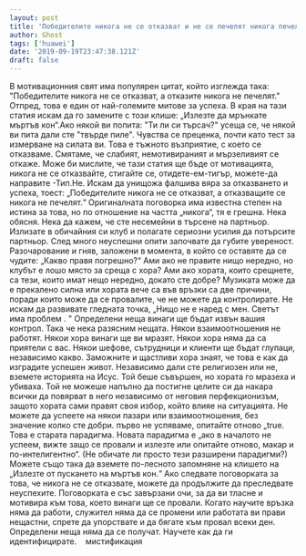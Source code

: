 ```yaml
---
layout: post
title: 'Победителите никога не се отказват и не се печелят никога печелят - най-големият мит за успеха'
author: Ghost
tags: ['huawei']
date: '2019-09-19T23:47:38.121Z'
draft: false
---
```


В мотивационния свят има популярен цитат, който изглежда така: "Победителите никога не се отказват, а отказите никога не печелят." Отпред, това е един от най-големите митове за успеха. В края на тази статия искам да го замените с този клише: „Излезте да мрънкате мъртъв кон“.Ако някой ви попита: "Ти ли си търсач?" усеща се, че някой ви пита дали сте "твърде пиле". Чувства се преценка, почти като тест за измерване на силата ви. Това е тъжното възприятие, с което се отказваме. Смятаме, че слабият, немотивираният и мързеливият се откаже. Може би мислите, че тази статия ще бъде от мотивацията, никога не се отказвайте, стигайте се, отидете-ем-тигър, можете-да направите -Тип.Не. Искам да унищожа фалшива вяра за отказването и успеха, тоест: „Победителите никога не се отказват, а отказващите се никога не печелят.“ Оригиналната поговорка има известна степен на истина за това, но по отношение на частта „никога“, тя е грешна. Нека обясня. Нека да кажем, че сте несемейни в търсене на партньор. Излизате в обичайния си клуб и полагате сериозни усилия да потърсите партньор. След много неуспешни опити започвате да губите увереност. Разочарование и гняв, заложени в момента, в който се оставяте да се чудите: „Какво правя погрешно?“ Ами ако не правите нищо нередно, но клубът е лошо място за среща с хора? Ами ако хората, които срещнете, са тези, които имат нещо нередно, докато сте добре? Музиката може да е прекалено силна или хората вече са във връзки са две причини, поради които може да се провалите, че не можете да контролирате. Не искам да развивате гледната точка, „Нищо не е наред с мен. Светът има проблем . " Определени неща винаги ще бъдат извън вашия контрол. Така че нека разясним нещата. Някои взаимоотношения не работят. Някои хора винаги ще ви мразят. Някои хора няма да са приятели с вас. Някои шефове, сътрудници и клиенти ще бъдат глупаци, независимо какво. Заможните и щастливи хора знаят, че това е как да изградите успешен живот. Независимо дали сте религиозен или не, вземете историята на Исус. Той беше съвършен, но хората го мразеха и убиваха. Той не можеше напълно да постигне целите си да накара всички да повярват в него независимо от неговия перфекционизъм, защото хората сами правят своя избор, който влияе на ситуацията. Не можете да успеете на някои пазари или взаимоотношения, без значение колко сте добри. първо не успяваме, опитайте отново „true. Това е старата парадигма. Новата парадигма е „ако в началото не успеем, вижте защо се провали и излезте или опитайте отново, макар и по-интелигентно“. (Не обичате ли просто тези разширени парадигми?) Можете също така да вземете по-лесното запомняне на клишето на „Излезте от пускането на мъртъв кон.“ Ако следвате поговорката за това, че никога не се отказвате, можете да продължите да преследвате неуспехите. Поговорката е със завързани очи, за да ви тласне и мотивира към това, което винаги ще се провали. Когато научите връзка няма да работи, служител няма да се промени или работата ви прави нещастни, спрете да упорствате и да бягате към провал всеки ден. Определени неща няма да се получат. Научете как да ги идентифицирате.    мистификация
